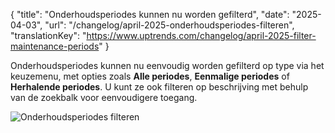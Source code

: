 {
  "title": "Onderhoudsperiodes kunnen nu worden gefilterd",
  "date": "2025-04-03",
  "url": "/changelog/april-2025-onderhoudsperiodes-filteren",
  "translationKey": "https://www.uptrends.com/changelog/april-2025-filter-maintenance-periods"
}

Onderhoudsperiodes kunnen nu eenvoudig worden gefilterd op type via het keuzemenu, met opties zoals **Alle periodes**, **Eenmalige periodes** of **Herhalende periodes**. U kunt ze ook filteren op beschrijving met behulp van de zoekbalk voor eenvoudigere toegang.

![Onderhoudsperiodes filteren](/img/content/scr-maintenance-period-filter.min.png)
